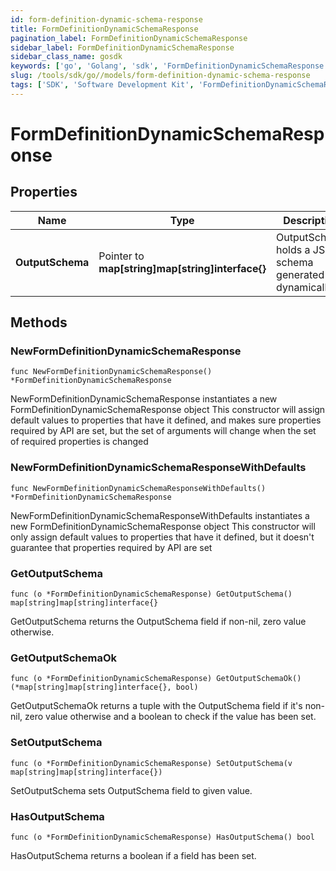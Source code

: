 ```yaml
---
id: form-definition-dynamic-schema-response
title: FormDefinitionDynamicSchemaResponse
pagination_label: FormDefinitionDynamicSchemaResponse
sidebar_label: FormDefinitionDynamicSchemaResponse
sidebar_class_name: gosdk
keywords: ['go', 'Golang', 'sdk', 'FormDefinitionDynamicSchemaResponse', 'FormDefinitionDynamicSchemaResponse'] 
slug: /tools/sdk/go//models/form-definition-dynamic-schema-response
tags: ['SDK', 'Software Development Kit', 'FormDefinitionDynamicSchemaResponse', 'FormDefinitionDynamicSchemaResponse']
---
```


# FormDefinitionDynamicSchemaResponse

## Properties

Name | Type | Description | Notes
------------ | ------------- | ------------- | -------------
**OutputSchema** | Pointer to **map[string]map[string]interface{}** | OutputSchema holds a JSON schema generated dynamically | [optional] 

## Methods

### NewFormDefinitionDynamicSchemaResponse

`func NewFormDefinitionDynamicSchemaResponse() *FormDefinitionDynamicSchemaResponse`

NewFormDefinitionDynamicSchemaResponse instantiates a new FormDefinitionDynamicSchemaResponse object
This constructor will assign default values to properties that have it defined,
and makes sure properties required by API are set, but the set of arguments
will change when the set of required properties is changed

### NewFormDefinitionDynamicSchemaResponseWithDefaults

`func NewFormDefinitionDynamicSchemaResponseWithDefaults() *FormDefinitionDynamicSchemaResponse`

NewFormDefinitionDynamicSchemaResponseWithDefaults instantiates a new FormDefinitionDynamicSchemaResponse object
This constructor will only assign default values to properties that have it defined,
but it doesn't guarantee that properties required by API are set

### GetOutputSchema

`func (o *FormDefinitionDynamicSchemaResponse) GetOutputSchema() map[string]map[string]interface{}`

GetOutputSchema returns the OutputSchema field if non-nil, zero value otherwise.

### GetOutputSchemaOk

`func (o *FormDefinitionDynamicSchemaResponse) GetOutputSchemaOk() (*map[string]map[string]interface{}, bool)`

GetOutputSchemaOk returns a tuple with the OutputSchema field if it's non-nil, zero value otherwise
and a boolean to check if the value has been set.

### SetOutputSchema

`func (o *FormDefinitionDynamicSchemaResponse) SetOutputSchema(v map[string]map[string]interface{})`

SetOutputSchema sets OutputSchema field to given value.

### HasOutputSchema

`func (o *FormDefinitionDynamicSchemaResponse) HasOutputSchema() bool`

HasOutputSchema returns a boolean if a field has been set.


